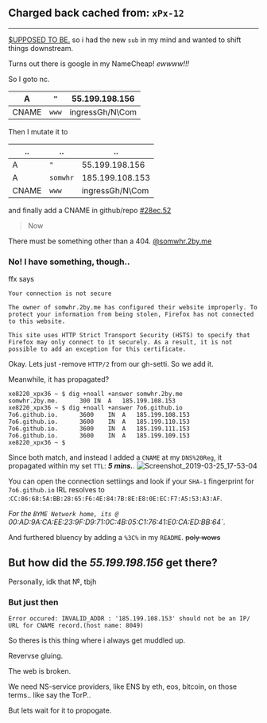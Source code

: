## Charged back cached from: `xPx-12`

----

[$UPPOSED TO BE.](https://2by.me/8049-is-dead-again) 
so i had the new `sub` in my mind and wanted to shift things downstream.

Turns out there is google in my NameCheap!
*ewwww!!!*

So I goto nc.

A|`"`|55.199.198.156
---|---|---
CNAME|`www`|ingressGh/N\Com

Then I mutate it to 

..|..|..
---|---|---
A|`"`|55.199.198.156
A|`somwhr`|185.199.108.153
CNAME|`www`|ingressGh/N\Com

and finally add a CNAME in github/repo [#28ec.52](https://github.com/7o6/7o6.github.io/commit/28ec3526ebc56556f6becb78a6014c00cc2cd19a)

> Now
 
There must be something other than a 404. [@somwhr.2by.me](https://somwhr.2by.me)

### No! I have something, though..
ffx says
```
Your connection is not secure

The owner of somwhr.2by.me has configured their website improperly. To protect your information from being stolen, Firefox has not connected to this website.

This site uses HTTP Strict Transport Security (HSTS) to specify that Firefox may only connect to it securely. As a result, it is not possible to add an exception for this certificate.
```
Okay. Lets just -remove `HTTP/2` from our gh-setti.
So we add it.

Meanwhile, it has propagated?
```
xe8220_xpx36 ~ $ dig +noall +answer somwhr.2by.me
somwhr.2by.me.		300	IN	A	185.199.108.153
xe8220_xpx36 ~ $ dig +noall +answer 7o6.github.io
7o6.github.io.		3600	IN	A	185.199.108.153
7o6.github.io.		3600	IN	A	185.199.110.153
7o6.github.io.		3600	IN	A	185.199.111.153
7o6.github.io.		3600	IN	A	185.199.109.153
xe8220_xpx36 ~ $ 
```

Since both match, and instead I added a `CNAME` at my `DNS%20Reg`, it propagated within my set `TTL`: ***5 mins.***.
![Screenshot_2019-03-25_17-53-04](/content/images/2019/03/Screenshot_2019-03-25_17-53-04.png)

You can open the connection settiings and look if your `SHA-1` fingerprint for `7o6.github.io` IRL resolves to :`CC:86:68:5A:BB:28:65:F6:4E:84:7B:8E:E8:0E:EC:F7:A5:53:A3:AF`.

*For the `BYME Network home, its @ `00:AD:9A:CA:EE:23:9F:D9:71:0C:4B:05:C1:76:41:E0:CA:ED:BB:64`*.

And furthered bluency by adding a `%3C%` in my `README`. ~~poly wows~~

## But how did the *55.199.198.156* get there?
Personally, idk that №, tbjh

###  But just then
```
Error occured: INVALID_ADDR : '185.199.108.153' should not be an IP/ URL for CNAME record.(host name: 8049)
```

So theres is this thing where i always get muddled up.

Revervse gluing.

The web is broken.

We need NS-service providers, like ENS by eth, eos, bitcoin, on those terms.. like say the TorP..

But lets wait for it to propogate.
